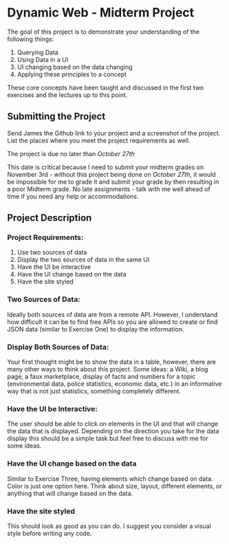 # Dynamic Web - Midterm Project

The goal of this project is to demonstrate your understanding of the following things:

1. Querying Data
2. Using Data in a UI
3. UI changing based on the data changing
4. Applying these principles to a concept

These core concepts have been taught and discussed in the first two exercises and the lectures up to this point.

## Submitting the Project

Send James the Github link to your project and a screenshot of the project. List the places where you meet the project requirements as well.

The project is due ​no later than _October 27th_

This date is critical because I need to submit your midterm grades on November 3rd - without this project being done on _October 27th_, it would be impossible for me to grade it and submit your grade by then resulting in a poor Midterm grade. No late assignments - talk with me well ahead of time if you need any help or accommodations.

## Project Description

### Project Requirements:

1. Use two sources of data
2. Display the two sources of data in the same UI
3. Have the UI be interactive
4. Have the UI change based on the data
5. Have the site styled

### Two Sources of Data:

Ideally both sources of data are from a remote API. However, I understand how difficult it can be to find free APIs so you are allowed to create or find JSON data (similar to Exercise One) to display the information.

### Display Both Sources of Data:

Your first thought might be to show the data in a table, however, there are many other ways to think about this project. Some ideas: a Wiki, a blog page, a faux marketplace, display of facts and numbers for a topic (environmental data, police statistics, economic data, etc.) in an informative way that is not just statistics, something completely different.

### Have the UI be Interactive:

The user should be able to click on elements in the UI and that will change the data that is displayed. Depending on the direction you take for the data display this should be a simple task but feel free to discuss with me for some ideas.

### Have the UI change based on the data

Similar to Exercise Three, having elements which change based on data. Color is just one option here. Think about size, layout, different elements, or anything that will change based on the data.

### Have the site styled

This should look as good as you can do. I suggest you consider a visual style before writing any code.
